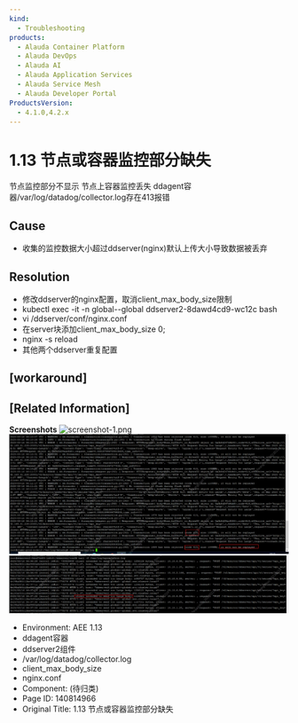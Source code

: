 ```yaml
---
kind:
  - Troubleshooting
products:
  - Alauda Container Platform
  - Alauda DevOps
  - Alauda AI
  - Alauda Application Services
  - Alauda Service Mesh
  - Alauda Developer Portal
ProductsVersion:
  - 4.1.0,4.2.x
---
```

<!-- A type of document that involves encountering a fault, diagnosing it, performing root cause analysis, and providing solutions. -->

# 1.13 节点或容器监控部分缺失

节点监控部分不显示 节点上容器监控丢失 ddagent容器/var/log/datadog/collector.log存在413报错

## Cause
- 收集的监控数据大小超过ddserver(nginx)默认上传大小导致数据被丢弃

## Resolution
- 修改ddserver的nginx配置，取消client_max_body_size限制
- kubectl exec -it -n global--global ddserver2-8dawd4cd9-wc12c bash
- vi /ddserver/conf/nginx.conf
- 在server块添加client_max_body_size 0;
- nginx -s reload
- 其他两个ddserver重复配置

## [workaround]

## [Related Information]
**Screenshots**
![screenshot-1.png](https://jira.alauda.cn/secure/attachment/114318/screenshot-1.png)
![](assets/1-13-jie-dian-huo-rong-qi-jian-kong-bu-fen-que-shi/image2023-3-16_14-49-49.png)
![](assets/1-13-jie-dian-huo-rong-qi-jian-kong-bu-fen-que-shi/image2023-3-16_14-50-47.png)
- Environment: AEE 1.13
- ddagent容器
- ddserver2组件
- /var/log/datadog/collector.log
- client_max_body_size
- nginx.conf
- Component: (待归类)
- Page ID: 140814966
- Original Title: 1.13 节点或容器监控部分缺失

